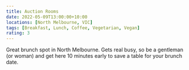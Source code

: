 ```yaml
---
title: Auction Rooms
date: 2022-05-09T13:00:00+10:00
locations: [North Melbourne, VIC]
tags: [Breakfast, Lunch, Coffee, Vegetarian, Vegan]
rating: 3
---
```


Great brunch spot in North Melbourne. Gets real busy, so be a gentleman (or woman) and get here 10 minutes early to save a table for your brunch date.
